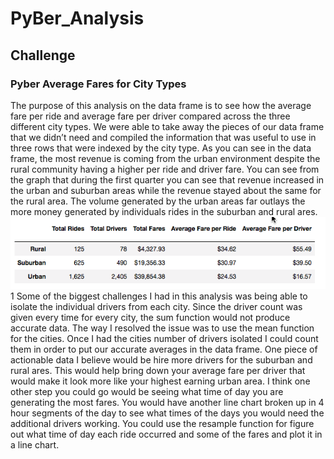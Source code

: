 # PyBer_Analysis
## Challenge
### Pyber Average Fares for City Types
The purpose of this analysis on the data frame is to see how the average fare per ride and average fare per driver compared across the three different city types. We were able to take away the pieces of our data frame that we didn’t need and compiled the information that was useful to use in three rows that were indexed by the city type. As you can see in the data frame, the most revenue is coming from the urban environment despite the rural community having a higher per ride and driver fare. You can see from the graph that during the first quarter you can see that revenue increased in the urban and suburban areas while the revenue stayed about the same for the rural area. The volume generated by the urban areas far outlays the more money generated by individuals rides in the suburban and rural ares.
![](analysis/Pyber_Summary_DataFrame.png)
1[](analysis/PyBer_Challenge.png)
	Some of the biggest challenges I had in this analysis was being able to isolate the individual drivers from each city. Since the driver count was given every time for every city, the sum function would not produce accurate data. The way I resolved the issue was to use the mean function for the cities. Once I had the cities number of drivers isolated I could count them in order to put our accurate averages in the data frame.
	One piece of actionable data I believe would be hire more drivers for the suburban and rural ares. This would help bring down your average fare per driver that would make it look more like your highest earning urban area. I think one other step you could go would be seeing what time of day you are generating the most fares. You would have another line chart broken up in 4 hour segments of the day to see what times of the days you would need the additional drivers working. You could use the resample function for figure out what time of day each ride occurred and some of the fares and plot it in a line chart.
